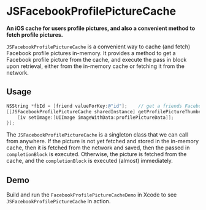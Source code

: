 JSFacebookProfilePictureCache
=============================

**An iOS cache for users profile pictures, and also a convenient method to fetch profile pictures.**

`JSFacebookProfilePictureCache` is a convenient way to cache (and fetch) Facebook profile pictures in-memory. It provides a method to get a Facebook profile picture from the cache, and execute the pass in block upon retrieval, either from the in-memory cache or fetching it from the network.

## Usage

``` objective-c
NSString *fbId = [friend valueForKey:@"id"];	// get a friends Facebook ID
[[JSFacebookProfilePictureCache sharedInstance] getProfilePictureThumbnailForFriend:fbId withCompletionBlock:^(NSData *profilePictureData) {
	[iv setImage:[UIImage imageWithData:profilePictureData]];
}];
```

The `JSFacebookProfilePictureCache` is a singleton class that we can call from anywhere. If the picture is not yet fetched and stored in the in-memory cache, then it is fetched from the network and saved, then the passed in `completionBlock` is executed. Otherwise, the picture is fetched from the cache, and the `completionBlock` is executed (almost) immediately.

## Demo

Build and run the `FacebookProfilePictureCacheDemo` in Xcode to see `JSFacebookProfilePictureCache` in action.